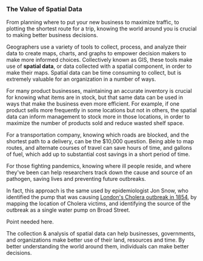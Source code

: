 ### The Value of Spatial Data

From planning where to put your new business to maximize traffic, to plotting the shortest route for a trip, knowing the world around you is crucial to making better business decisions.

Geographers use a variety of tools to collect, process, and analyze their data to create maps, charts, and graphs to empower decision makers to make more informed choices. Collectively known as GIS, these tools make use of **spatial data**, or data collected with a spatial component, in order to make their maps. Spatial data can be time consuming to collect, but is extremely valuable for an organization in a number of ways.

For many product businesses, maintaining an accurate inventory is crucial for knowing what items are in stock, but that same data can be used in ways that make the business even more efficient. For example, if one product sells more frequently in some locations but not in others, the spatial data can inform management to stock more in those locations, in order to maximize the number of products sold and reduce wasted shelf space.

For a transportation company, knowing which roads are blocked, and the shortest path to a delivery, can be the $10,000 question. Being able to map routes, and alternate courses of travel can save hours of time, and gallons of fuel, which add up to substantial cost savings in a short period of time.

For those fighting pandemics, knowing where ill people reside, and where they've been can help researchers track down the cause and source of an pathogen, saving lives and preventing future outbreaks. 

In fact, this approach is the same used by epidemiologist Jon Snow, who identified the pump that was causing [London's Cholera outbreak in 1854](https://en.wikipedia.org/wiki/1854_Broad_Street_cholera_outbreak), by mapping the location of Cholera victims, and identifying the source of the outbreak as a single water pump on Broad Street.

Point needed here.

The collection & analysis of spatial data can help businesses, governments, and organizations make better use of their land, resources and time. By better understanding the world around them, individuals can make better decisions.














